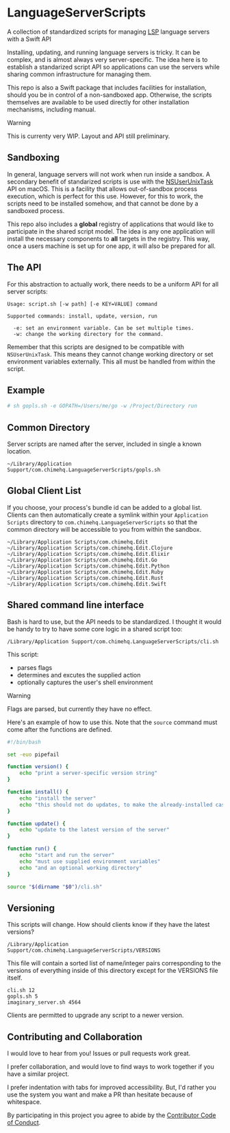 # LanguageServerScripts
A collection of standardized scripts for managing [LSP][languageserverprotocol] language servers with a Swift API

Installing, updating, and running language servers is tricky. It can be complex, and is almost always very server-specific. The idea here is to establish a standarized script API so applications can use the servers while sharing common infrastructure for managing them.

This repo is also a Swift package that includes facilities for installation, should you be in control of a non-sandboxed app. Otherwise, the scripts themselves are available to be used directly for other installation mechanisms, including manual.

> [!WARNING]
> This is currenty very WIP. Layout and API still preliminary.

## Sandboxing

In general, language servers will not work when run inside a sandbox. A secondary benefit of standarized scripts is use with the [NSUserUnixTask](https://developer.apple.com/documentation/foundation/nsuserunixtask) API on macOS. This is a facility that allows out-of-sandbox process execution, which is perfect for this use. However, for this to work, the scripts need to be installed somehow, and that cannot be done by a sandboxed process.

This repo also includes a **global** registry of applications that would like to participate in the shared script model. The idea is any one application will install the necessary components to **all** targets in the registry. This way, once a users machine is set up for one app, it will also be prepared for all.

## The API

For this abstraction to actually work, there needs to be a uniform API for all server scripts:

```
Usage: script.sh [-w path] [-e KEY=VALUE] command

Supported commands: install, update, version, run

  -e: set an environment variable. Can be set multiple times.
  -w: change the working directory for the command.
```

Remember that this scripts are designed to be compatible with `NSUserUnixTask`. This means they cannot change working directory or set environment variables externally. This all must be handled from within the script.

## Example

```sh
# sh gopls.sh -e GOPATH=/Users/me/go -w /Project/Directory run
```

## Common Directory

Server scripts are named after the server, included in single a known location.

```
~/Library/Application Support/com.chimehq.LanguageServerScripts/gopls.sh
```

## Global Client List

If you choose, your process's bundle id can be added to a global list. Clients can then automatically create a symlink within your `Application Scripts` directory to `com.chimehq.LanguageServerScripts` so that the common directory will be accessible to you from within the sandbox. 

```
~/Library/Application Scripts/com.chimehq.Edit
~/Library/Application Scripts/com.chimehq.Edit.Clojure
~/Library/Application Scripts/com.chimehq.Edit.Elixir
~/Library/Application Scripts/com.chimehq.Edit.Go
~/Library/Application Scripts/com.chimehq.Edit.Python
~/Library/Application Scripts/com.chimehq.Edit.Ruby
~/Library/Application Scripts/com.chimehq.Edit.Rust
~/Library/Application Scripts/com.chimehq.Edit.Swift
```

## Shared command line interface

Bash is hard to use, but the API needs to be standardized. I thought it would be handy to try to have some core logic in a shared script too:

```
/Library/Application Support/com.chimehq.LanguageServerScripts/cli.sh
```

This script:

- parses flags
- determines and excutes the supplied action
- optionally captures the user's shell environment

> [!WARNING]
> Flags are parsed, but currently they have no effect.

Here's an example of how to use this. Note that the `source` command must come after the functions are defined.

```bash
#!/bin/bash

set -euo pipefail

function version() {
	echo "print a server-specific version string"
}

function install() {
	echo "install the server"
	echo "this should not do updates, to make the already-installed case fast"
}

function update() {
	echo "update to the latest version of the server"
}

function run() {
	echo "start and run the server"
	echo "must use supplied environment variables"
	echo "and an optional working directory"
}

source "$(dirname "$0")/cli.sh"
```

## Versioning

This scripts will change. How should clients know if they have the latest versions?

```
/Library/Application Support/com.chimehq.LanguageServerScripts/VERSIONS
```

This file will contain a sorted list of name/integer pairs corresponding to the versions of everything inside of this directory except for the VERSIONS file itself.

```
cli.sh 12
gopls.sh 5
imaginary_server.sh 4564
```

Clients are permitted to upgrade any script to a newer version.

## Contributing and Collaboration

I would love to hear from you! Issues or pull requests work great.

I prefer collaboration, and would love to find ways to work together if you have a similar project.

I prefer indentation with tabs for improved accessibility. But, I'd rather you use the system you want and make a PR than hesitate because of whitespace.

By participating in this project you agree to abide by the [Contributor Code of Conduct](CODE_OF_CONDUCT.md).

[languageserverprotocol]: https://github.com/ChimeHQ/LanguageServerProtocol
